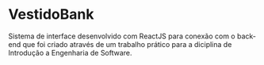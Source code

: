 # VestidoBank

Sistema de interface desenvolvido com ReactJS para conexão com o back-end que foi criado através de um trabalho prático para a diciplina de Introdução a Engenharia de Software.


